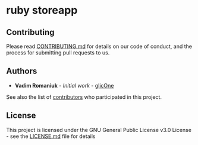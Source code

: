 # ruby storeapp

## Contributing

Please read [CONTRIBUTING.md](CONTRIBUTING.md) for details on our code of conduct, and the process for submitting pull requests to us.

## Authors

* **Vadim Romaniuk** - *Initial work* - [glicOne](https://github.com/RomaniukVadim)

See also the list of [contributors](https://github.com/RomaniukVadim/ruby_storeapp/contributors) who participated in this project.

## License

This project is licensed under the GNU General Public License v3.0 License - see the [LICENSE.md](LICENSE.md) file for details
